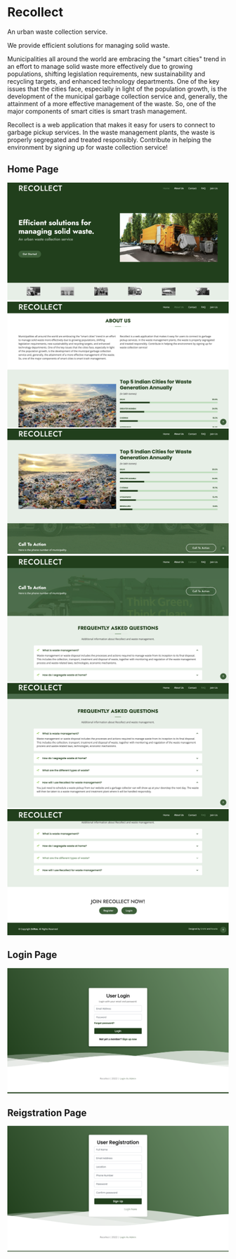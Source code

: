 # Recollect
An urban waste collection service.

We provide efficient solutions for managing solid waste.

Municipalities all around the world are embracing the "smart cities" trend in an effort to manage solid waste more effectively due to growing populations, shifting legislation requirements, new sustainability and recycling targets, and enhanced technology departments. One of the key issues that the cities face, especially in light of the population growth, is the development of the municipal garbage collection service and, generally, the attainment of a more effective management of the waste. So, one of the major components of smart cities is smart trash management.

Recollect is a web application that makes it easy for users to connect to garbage pickup services. In the waste management plants, the waste is properly segregated and treated responsibly. Contribute in helping the environment by signing up for waste collection service!

## Home Page
<img src="Screenshots/Home 1.png"/>
<img src="Screenshots/Home 2.png"/>
<img src="Screenshots/Home 3.png"/>
<img src="Screenshots/Home 4.png"/>
<img src="Screenshots/Home 5.png"/>
<img src="Screenshots/Home 6.png"/>

## Login Page
<img src="Screenshots/Login Page.png"/>

## Reigstration Page
<img src="Screenshots/Registration Page.png"/>
